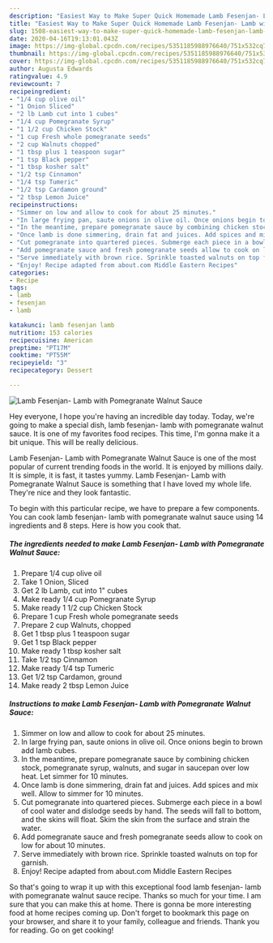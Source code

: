 ```yaml
---
description: "Easiest Way to Make Super Quick Homemade Lamb Fesenjan- Lamb with Pomegranate Walnut Sauce"
title: "Easiest Way to Make Super Quick Homemade Lamb Fesenjan- Lamb with Pomegranate Walnut Sauce"
slug: 1508-easiest-way-to-make-super-quick-homemade-lamb-fesenjan-lamb-with-pomegranate-walnut-sauce
date: 2020-04-16T19:13:01.043Z
image: https://img-global.cpcdn.com/recipes/5351185988976640/751x532cq70/lamb-fesenjan-lamb-with-pomegranate-walnut-sauce-recipe-main-photo.jpg
thumbnail: https://img-global.cpcdn.com/recipes/5351185988976640/751x532cq70/lamb-fesenjan-lamb-with-pomegranate-walnut-sauce-recipe-main-photo.jpg
cover: https://img-global.cpcdn.com/recipes/5351185988976640/751x532cq70/lamb-fesenjan-lamb-with-pomegranate-walnut-sauce-recipe-main-photo.jpg
author: Augusta Edwards
ratingvalue: 4.9
reviewcount: 7
recipeingredient:
- "1/4 cup olive oil"
- "1 Onion Sliced"
- "2 lb Lamb cut into 1 cubes"
- "1/4 cup Pomegranate Syrup"
- "1 1/2 cup Chicken Stock"
- "1 cup Fresh whole pomegranate seeds"
- "2 cup Walnuts chopped"
- "1 tbsp plus 1 teaspoon sugar"
- "1 tsp Black pepper"
- "1 tbsp kosher salt"
- "1/2 tsp Cinnamon"
- "1/4 tsp Tumeric"
- "1/2 tsp Cardamon ground"
- "2 tbsp Lemon Juice"
recipeinstructions:
- "Simmer on low and allow to cook for about 25 minutes."
- "In large frying pan, saute onions in olive oil. Once onions begin to brown add lamb cubes."
- "In the meantime, prepare pomegranate sauce by combining chicken stock, pomegranate syrup, walnuts, and sugar in saucepan over low heat. Let simmer for 10 minutes."
- "Once lamb is done simmering, drain fat and juices. Add spices and mix well. Allow to simmer for 10 minutes."
- "Cut pomegranate into quartered pieces. Submerge each piece in a bowl of cool water and dislodge seeds by hand. The seeds will fall to bottom, and the skins will float. Skim the skin from the surface and strain the water."
- "Add pomegranate sauce and fresh pomegranate seeds allow to cook on low for about 10 minutes."
- "Serve immediately with brown rice. Sprinkle toasted walnuts on top for garnish."
- "Enjoy! Recipe adapted from about.com Middle Eastern Recipes"
categories:
- Recipe
tags:
- lamb
- fesenjan
- lamb

katakunci: lamb fesenjan lamb 
nutrition: 153 calories
recipecuisine: American
preptime: "PT17M"
cooktime: "PT55M"
recipeyield: "3"
recipecategory: Dessert

---
```



![Lamb Fesenjan- Lamb with Pomegranate Walnut Sauce](https://img-global.cpcdn.com/recipes/5351185988976640/751x532cq70/lamb-fesenjan-lamb-with-pomegranate-walnut-sauce-recipe-main-photo.jpg)

Hey everyone, I hope you're having an incredible day today. Today, we're going to make a special dish, lamb fesenjan- lamb with pomegranate walnut sauce. It is one of my favorites food recipes. This time, I'm gonna make it a bit unique. This will be really delicious.



Lamb Fesenjan- Lamb with Pomegranate Walnut Sauce is one of the most popular of current trending foods in the world. It is enjoyed by millions daily. It is simple, it is fast, it tastes yummy. Lamb Fesenjan- Lamb with Pomegranate Walnut Sauce is something that I have loved my whole life. They're nice and they look fantastic.


To begin with this particular recipe, we have to prepare a few components. You can cook lamb fesenjan- lamb with pomegranate walnut sauce using 14 ingredients and 8 steps. Here is how you cook that.

<!--inarticleads1-->

##### The ingredients needed to make Lamb Fesenjan- Lamb with Pomegranate Walnut Sauce:

1. Prepare 1/4 cup olive oil
1. Take 1 Onion, Sliced
1. Get 2 lb Lamb, cut into 1&#34; cubes
1. Make ready 1/4 cup Pomegranate Syrup
1. Make ready 1 1/2 cup Chicken Stock
1. Prepare 1 cup Fresh whole pomegranate seeds
1. Prepare 2 cup Walnuts, chopped
1. Get 1 tbsp plus 1 teaspoon sugar
1. Get 1 tsp Black pepper
1. Make ready 1 tbsp kosher salt
1. Take 1/2 tsp Cinnamon
1. Make ready 1/4 tsp Tumeric
1. Get 1/2 tsp Cardamon, ground
1. Make ready 2 tbsp Lemon Juice




<!--inarticleads2-->

##### Instructions to make Lamb Fesenjan- Lamb with Pomegranate Walnut Sauce:

1. Simmer on low and allow to cook for about 25 minutes.
1. In large frying pan, saute onions in olive oil. Once onions begin to brown add lamb cubes.
1. In the meantime, prepare pomegranate sauce by combining chicken stock, pomegranate syrup, walnuts, and sugar in saucepan over low heat. Let simmer for 10 minutes.
1. Once lamb is done simmering, drain fat and juices. Add spices and mix well. Allow to simmer for 10 minutes.
1. Cut pomegranate into quartered pieces. Submerge each piece in a bowl of cool water and dislodge seeds by hand. The seeds will fall to bottom, and the skins will float. Skim the skin from the surface and strain the water.
1. Add pomegranate sauce and fresh pomegranate seeds allow to cook on low for about 10 minutes.
1. Serve immediately with brown rice. Sprinkle toasted walnuts on top for garnish.
1. Enjoy! Recipe adapted from about.com Middle Eastern Recipes




So that's going to wrap it up with this exceptional food lamb fesenjan- lamb with pomegranate walnut sauce recipe. Thanks so much for your time. I am sure that you can make this at home. There is gonna be more interesting food at home recipes coming up. Don't forget to bookmark this page on your browser, and share it to your family, colleague and friends. Thank you for reading. Go on get cooking!
